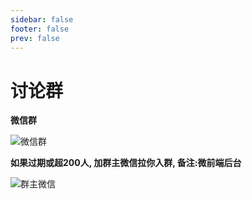 ```yaml
---
sidebar: false
footer: false
prev: false
---
```


# 讨论群

**微信群**

![微信群](/assets/images/群二维码.jpg)


**如果过期或超200人, 加群主微信拉你入群, 备注:微前端后台**

![群主微信](/assets/images/群主微信二维码.jpg)